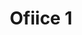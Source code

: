 ---
title: Ofiice 1
date: 
draft: false

# descripcion
description : Pulsera en plata largo no extensible (chequeá la medida!)

materials: Plata 925

color: 

dimensions: Largo 18.5 no extensible

code: 03-09-0877

type: "Pulseras"

categories: []

price: $7.010,00

price_eftvo: $5.960,00

# Images
# first image will be shown in the product page
images:
  # - image: "images/path_to_image"
  # La ubicacion de las imagenes es imagenes/Pulseras/Pulseras.Plata/03-09-0877-ofiice-1
  - image: "./images/pulseras/plata/03-09-0877-ofiice-1_a.jpg"
  - image: "./images/pulseras/plata/03-09-0877-ofiice-1_b.jpg"
---